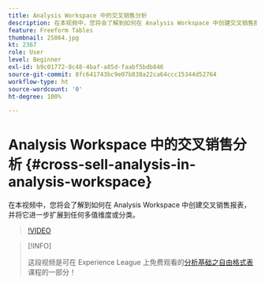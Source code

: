 ```yaml
---
title: Analysis Workspace 中的交叉销售分析
description: 在本视频中，您将会了解到如何在 Analysis Workspace 中创建交叉销售报表，并将它进一步扩展到任何多值维度或分类。
feature: Freeform Tables
thumbnail: 25864.jpg
kt: 2367
role: User
level: Beginner
exl-id: b9c01772-8c48-4baf-a85d-faabf5bdb846
source-git-commit: 8fc641743bc9e07b838a22ca64ccc15344d52764
workflow-type: ht
source-wordcount: '0'
ht-degree: 100%

---
```


# Analysis Workspace 中的交叉销售分析 {#cross-sell-analysis-in-analysis-workspace}

在本视频中，您将会了解到如何在 Analysis Workspace 中创建交叉销售报表，并将它进一步扩展到任何多值维度或分类。

>[!VIDEO](https://video.tv.adobe.com/v/25864/?quality=12&learn=on)

>[!INFO]
>
> 这段视频是可在 Experience League 上免费观看的[分析基础之自由格式表](https://experienceleague.adobe.com/?recommended=Analytics-U-1-2020.3)课程的一部分！
